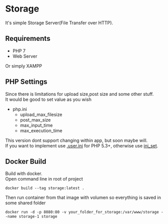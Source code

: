 # Storage 
It's simple Storage Server(File Transfer over HTTP).

## Requirements
* PHP 7
* Web Server

Or simply XAMPP


## PHP Settings
Since there is limitations for upload size,post size and some other stuff.\
It would be good to set value as you wish

* php.ini
  * upload_max_filesize
  * post_max_size
  * max_input_time
  * max_execution_time

This version dont support changing within app, but soon maybe will.\
If you want to implement use [.user.ini](https://www.php.net/configuration.file.per-user) for PHP 5.3+, otherwise use [ini_set](https://www.php.net/manual/en/function.ini-set.php).


## Docker Build
Build with docker.\
Open command line in root of project
```
docker build --tag storage:latest .
```
Then run container from that image with volumen so everything is saved in some shared folder 
```
docker run -d -p 8080:80 -v your_folder_for_storage:/var/www/storage --name storage-1 storage
```



